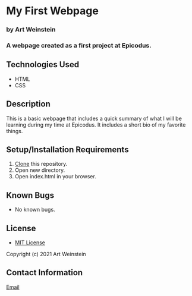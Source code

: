 # My First Webpage

### by Art Weinstein

### A webpage created as a first project at Epicodus.

## Technologies Used

* HTML
* CSS

## Description

This is a basic webpage that includes a quick summary of what I will be learning during my time at Epicodus. It includes a short bio of my favorite things.

## Setup/Installation Requirements

1. [Clone](https://docs.github.com/en/github/creating-cloning-and-archiving-repositories/cloning-a-repository-from-github/cloning-a-repository) this repository.
2. Open new directory.
3. Open index.html in your browser.

## Known Bugs

* No known bugs.

## License

* [MIT License](https://opensource.org/licenses/MIT)

Copyright (c) 2021 Art Weinstein

## Contact Information

[Email](artur.weinstein@gmail.com)